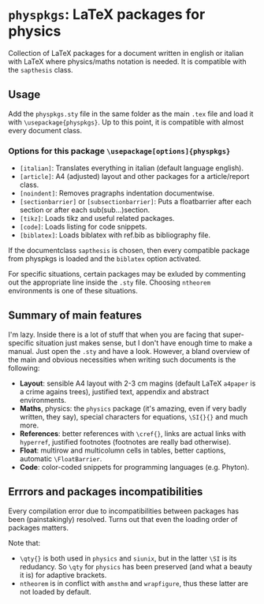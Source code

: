 # ```physpkgs```: LaTeX packages for physics
Collection of LaTeX packages for a document written in english or italian with LaTeX where physics/maths notation is needed. It is compatible with the ```sapthesis``` class.


## Usage
Add the ```physpkgs.sty``` file in the same folder as the main ```.tex``` file and load it with ```\usepackage{physpkgs}```.
Up to this point, it is compatible with almost every document class.


### Options for this package ```\usepackage[options]{physpkgs}```
- ```[italian]```: Translates everything in italian (default language english).
- ```[article]```:  A4 (adjusted) layout and other packages for a article/report class.
- ```[noindent]```: Removes pragraphs indentation documentwise.
- ```[sectionbarrier]``` or ```[subsectionbarrier]```: Puts a floatbarrier after each section or after each sub(sub...)section.
- ```[tikz]```: Loads tikz and useful related packages.
- ```[code]```: Loads listing for code snippets.
- ```[biblatex]```: Loads biblatex with ref.bib as bibliography file.

If the documentclass ```sapthesis``` is chosen, then every compatible package from physpkgs is loaded and the ```biblatex``` option activated.

For specific situations, certain packages may be exluded by commenting out the appropriate line inside the ```.sty``` file. Choosing ```ntheorem``` environments is one of these situations. 


## Summary of main features
I'm lazy. Inside there is a lot of stuff that when you are facing that super-specific situation just makes sense, but I don't have enough time to make a manual. Just open the ```.sty``` and have a look. However, a bland overview of the main and obvious necessities when writing such documents is the following:
- **Layout**: sensible A4 layout with 2-3 cm magins (default LaTeX ```a4paper``` is a crime agains trees), justified text, appendix and abstract environments.
- **Maths**, physics: the ```physics``` package (it's amazing, even if very badly written, they say), special characters for equations, ```\SI{}{}``` and much more.
- **References**: better references with ```\cref{}```, links are actual links with ```hyperref```, justified footnotes (footnotes are really bad otherwise).
- **Float**: multirow and multicolumn cells in tables, better captions, automatic ```\FloatBarrier```.
- **Code**: color-coded snippets for programming languages (e.g. Phyton).


## Errrors and packages incompatibilities
Every compilation error due to incompatibilities between packages has been (painstakingly) resolved. Turns out that even the loading order of packages matters.

Note that:
- ```\qty{}``` is both used in ```physics``` and ```siunix```, but in the latter ```\SI``` is its redudancy. So ```\qty``` for ```physics``` has been preserved (and what a beauty it is) for adaptive brackets.
- ```ntheorem``` is in conflict with ```amsthm``` and ```wrapfigure```, thus these latter are not loaded by default.


